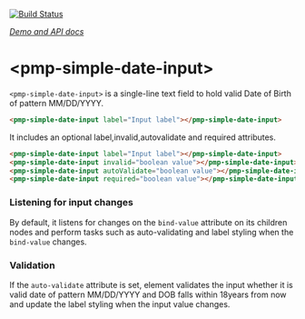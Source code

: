 [![Build Status](https://travis-ci.org/biztek/pmp-simple-date-input.svg?branch=master)](https://travis-ci.org/biztek/pmp-simple-date-input)

_[Demo and API docs](https://biztek.github.io/pmp-simple-date-input/components/pmp-simple-date-input)_

# \<pmp-simple-date-input\>

`<pmp-simple-date-input>` is a single-line text field to hold valid Date of Birth of pattern MM/DD/YYYY.

```html
<pmp-simple-date-input label="Input label"></pmp-simple-date-input>
```

It includes an optional label,invalid,autovalidate and required attributes.

```html
<pmp-simple-date-input label="Input label"></pmp-simple-date-input>
<pmp-simple-date-input invalid="boolean value"></pmp-simple-date-input>
<pmp-simple-date-input autoValidate="boolean value"></pmp-simple-date-input>
<pmp-simple-date-input required="boolean value"></pmp-simple-date-input>
```

### Listening for input changes

By default, it listens for changes on the `bind-value` attribute on its children nodes and perform
tasks such as auto-validating and label styling when the `bind-value` changes.

### Validation

If the `auto-validate` attribute is set, element validates the input whether it is valid date of pattern MM/DD/YYYY  and DOB falls within 18years from now and update
the label styling when the input value changes.

